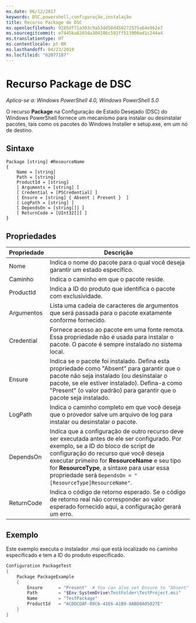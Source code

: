 ```yaml
---
ms.date: 06/12/2017
keywords: DSC,powershell,configuração,instalação
title: Recurso Package de DSC
ms.openlocfilehash: 9285df71a303c9a53dd50d450272575a64e962e7
ms.sourcegitcommit: e7445ba8203da304286c591ff513900ad1c244a4
ms.translationtype: HT
ms.contentlocale: pt-BR
ms.lasthandoff: 04/23/2019
ms.locfileid: "62077187"
---
```

# <a name="dsc-package-resource"></a>Recurso Package de DSC

_Aplica-se a: Windows PowerShell 4.0, Windows PowerShell 5.0_

O recurso **Package** na Configuração de Estado Desejado (DSC) do Windows PowerShell fornece um mecanismo para instalar ou desinstalar pacotes, tais como os pacotes do Windows Installer e setup.exe, em um nó de destino.

## <a name="syntax"></a>Sintaxe

```
Package [string] #ResourceName
{
    Name = [string]
    Path = [string]
    ProductId = [string]
    [ Arguments = [string] ]
    [ Credential = [PSCredential] ]
    [ Ensure = [string] { Absent | Present }  ]
    [ LogPath = [string] ]
    [ DependsOn = [string[]] ]
    [ ReturnCode = [UInt32[]] ]
}
```

## <a name="properties"></a>Propriedades

| Propriedade | Descrição |
| --- | --- |
| Nome| Indica o nome do pacote para o qual você deseja garantir um estado específico.|
| Caminho| Indica o caminho em que o pacote reside.|
| ProductId| Indica a ID do produto que identifica o pacote com exclusividade.|
| Argumentos| Lista uma cadeia de caracteres de argumentos que será passada para o pacote exatamente conforme fornecido.|
| Credential| Fornece acesso ao pacote em uma fonte remota. Essa propriedade não é usada para instalar o pacote. O pacote é sempre instalado no sistema local.|
| Ensure| Indica se o pacote foi instalado. Defina esta propriedade como "Absent" para garantir que o pacote não seja instalado (ou desinstalar o pacote, se ele estiver instalado). Defina-a como "Present" (o valor padrão) para garantir que o pacote seja instalado.|
| LogPath| Indica o caminho completo em que você deseja que o provedor salve um arquivo de log para instalar ou desinstalar o pacote.|
| DependsOn | Indica que a configuração de outro recurso deve ser executada antes de ele ser configurado. Por exemplo, se a ID do bloco de script de configuração do recurso que você deseja executar primeiro for **ResourceName** e seu tipo for **ResourceType**, a sintaxe para usar essa propriedade será `DependsOn = "[ResourceType]ResourceName"`.|
| ReturnCode| Indica o código de retorno esperado. Se o código de retorno real não corresponder ao valor esperado fornecido aqui, a configuração gerará um erro.|

## <a name="example"></a>Exemplo

Este exemplo executa o instalador .msi que está localizado no caminho especificado e tem a ID do produto especificado.

```powershell
Configuration PackageTest
{
    Package PackageExample
    {
        Ensure      = "Present"  # You can also set Ensure to "Absent"
        Path        = "$Env:SystemDrive\TestFolder\TestProject.msi"
        Name        = "TestPackage"
        ProductId   = "ACDDCDAF-80C6-41E6-A1B9-8ABD8A05027E"
    }
}
```